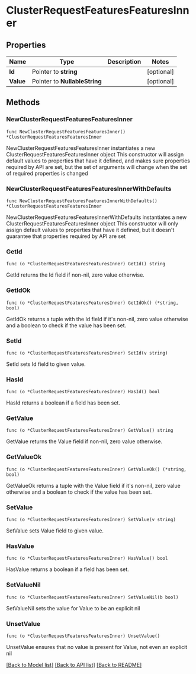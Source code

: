 # ClusterRequestFeaturesFeaturesInner

## Properties

Name | Type | Description | Notes
------------ | ------------- | ------------- | -------------
**Id** | Pointer to **string** |  | [optional] 
**Value** | Pointer to **NullableString** |  | [optional] 

## Methods

### NewClusterRequestFeaturesFeaturesInner

`func NewClusterRequestFeaturesFeaturesInner() *ClusterRequestFeaturesFeaturesInner`

NewClusterRequestFeaturesFeaturesInner instantiates a new ClusterRequestFeaturesFeaturesInner object
This constructor will assign default values to properties that have it defined,
and makes sure properties required by API are set, but the set of arguments
will change when the set of required properties is changed

### NewClusterRequestFeaturesFeaturesInnerWithDefaults

`func NewClusterRequestFeaturesFeaturesInnerWithDefaults() *ClusterRequestFeaturesFeaturesInner`

NewClusterRequestFeaturesFeaturesInnerWithDefaults instantiates a new ClusterRequestFeaturesFeaturesInner object
This constructor will only assign default values to properties that have it defined,
but it doesn't guarantee that properties required by API are set

### GetId

`func (o *ClusterRequestFeaturesFeaturesInner) GetId() string`

GetId returns the Id field if non-nil, zero value otherwise.

### GetIdOk

`func (o *ClusterRequestFeaturesFeaturesInner) GetIdOk() (*string, bool)`

GetIdOk returns a tuple with the Id field if it's non-nil, zero value otherwise
and a boolean to check if the value has been set.

### SetId

`func (o *ClusterRequestFeaturesFeaturesInner) SetId(v string)`

SetId sets Id field to given value.

### HasId

`func (o *ClusterRequestFeaturesFeaturesInner) HasId() bool`

HasId returns a boolean if a field has been set.

### GetValue

`func (o *ClusterRequestFeaturesFeaturesInner) GetValue() string`

GetValue returns the Value field if non-nil, zero value otherwise.

### GetValueOk

`func (o *ClusterRequestFeaturesFeaturesInner) GetValueOk() (*string, bool)`

GetValueOk returns a tuple with the Value field if it's non-nil, zero value otherwise
and a boolean to check if the value has been set.

### SetValue

`func (o *ClusterRequestFeaturesFeaturesInner) SetValue(v string)`

SetValue sets Value field to given value.

### HasValue

`func (o *ClusterRequestFeaturesFeaturesInner) HasValue() bool`

HasValue returns a boolean if a field has been set.

### SetValueNil

`func (o *ClusterRequestFeaturesFeaturesInner) SetValueNil(b bool)`

 SetValueNil sets the value for Value to be an explicit nil

### UnsetValue
`func (o *ClusterRequestFeaturesFeaturesInner) UnsetValue()`

UnsetValue ensures that no value is present for Value, not even an explicit nil

[[Back to Model list]](../README.md#documentation-for-models) [[Back to API list]](../README.md#documentation-for-api-endpoints) [[Back to README]](../README.md)



